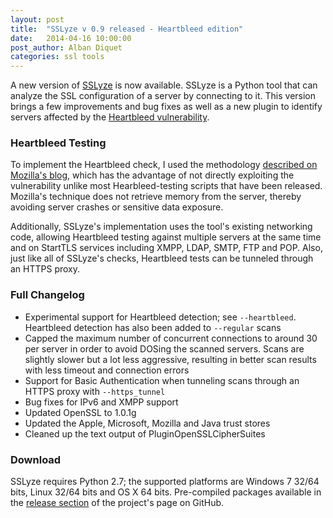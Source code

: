 ```yaml
---
layout: post
title:  "SSLyze v 0.9 released - Heartbleed edition"
date:   2014-04-16 10:00:00
post_author: Alban Diquet
categories: ssl tools
---
```



A new version of [SSLyze][sslyze-gh] is now available. SSLyze is a Python tool
that can analyze the SSL configuration of a server by connecting to it.
This version brings a few improvements and bug fixes as well as a new plugin to
identify servers affected by the [Heartbleed vulnerability][heartbleed-adv].


### Heartbleed Testing

To implement the Heartbleed check, I used the methodology [described on Mozilla's
blog][mozilla-blog], which has the advantage of not directly exploiting the
vulnerability unlike most Hearbleed-testing scripts that have been released.
Mozilla's technique does not retrieve memory from the server, thereby avoiding
server crashes or sensitive data exposure.

Additionally, SSLyze's implementation uses the tool's existing networking code,
allowing Heartbleed testing against multiple servers at the same time and on
StartTLS services including XMPP, LDAP, SMTP, FTP and POP. Also, just like all
of SSLyze's checks, Heartbleed tests can be tunneled through an HTTPS proxy.


### Full Changelog

* Experimental support for Heartbleed detection; see `--heartbleed`. Heartbleed
detection has also been added to `--regular` scans
* Capped the maximum number of concurrent connections to around 30 per server in
order to avoid DOSing the scanned servers. Scans are slightly slower but a lot
less aggressive, resulting in better scan results with less timeout and
connection errors
* Support for Basic Authentication when tunneling scans through an HTTPS proxy
with `--https_tunnel`
* Bug fixes for IPv6 and XMPP support
* Updated OpenSSL to 1.0.1g
* Updated the Apple, Microsoft, Mozilla and Java trust stores
* Cleaned up the text output of PluginOpenSSLCipherSuites


### Download

SSLyze requires Python 2.7; the supported platforms are Windows 7 32/64 bits,
Linux 32/64 bits and OS X 64 bits. Pre-compiled packages available in
the [release section][sslyze-release] of the project's page on GitHub.


[mozilla-blog]: https://blog.mozilla.org/security/2014/04/12/testing-for-heartbleed-vulnerability-without-exploiting-the-server/
[heartbleed-adv]: https://isecpartners.github.io/advisory/ssl/2014/04/10/heartbleed-advisory.html
[sslyze-gh]: https://github.com/iSECPartners/sslyze
[sslyze-release]: https://github.com/iSECPartners/sslyze/releases
